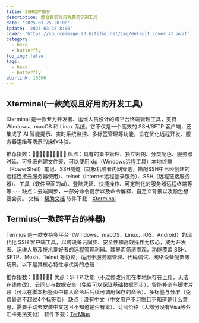 ```yaml
---
title: SSH软件推荐
description: 整合目前好用免费的SSH工具
date: '2025-03-25 20:00'
ipdate: '2025-03-25 8:00'
cover: 'https://sourceimage.s3.bitiful.net/img/default_cover_43.avif'
category:
  - hexo
  - butterfly
top_img: false
tags:
  - hexo
  - butterfly
abbrlink: 16506
---
```

## Xterminal(一款美观且好用的开发工具)
Xterminal 是一款专为开发者、运维人员设计的跨平台终端管理工具，支持 Windows、macOS 和 Linux 系统。它不仅是一个高效的 SSH/SFTP 客户端，还集成了 AI 智能提示、实时系统监控、多标签管理等功能，旨在优化远程开发、服务器运维等场景的操作体验。

推荐指数：🌟🌟🌟🌟🌟🌟🌟🌟🌟🌟
优点：具有的集中管理、独立密钥、分类配色、服务器时延、可多级创建文件夹、可以使用rdp（Windows远程工具）本地终端（PowerShell）笔记、SSH隧道（跳板机或者内网穿透，搭配SSH中已经创建的远程连接云服务器使用）、telnet（Internet远程登录服务）、SSH（远程链接服务器）、工具（软件里面的ai）、登陆凭证、快捷操作、可定制化的服务器远程终端等等······
缺点：云端同步，一部分命令提示以及命令解释，自定义背景以及颜色想要会员。
文档：[帮助文档](https://www.yuque.com/u64817/isrom7)
软件下载：[Xterminal](https://www.xterminal.cn/)

## Termius(一款跨平台的神器)
Termius 是一款支持多平台（Windows、macOS、Linux、iOS、Android）的现代化 SSH 客户端工具，以跨设备云同步、安全性和高效操作为核心，成为开发者、运维人员及技术爱好者的远程管理利器。其界面简洁直观，功能覆盖 SSH、SFTP、Mosh、Telnet 等协议，适用于服务器管理、代码调试、网络设备配置等场景。以下是其核心特性与优势的总结：

推荐指数：🌟🌟🌟🌟🌟🌟
优点：SFTP 功能（不过修改只能在本地保存在上传，无法在线修改）、云同步与数据安全（免费可以保证基础数据同步）、智能补全与脚本片段（可以在脚本标签页中输入命令后后续可调用保存的命令）、多标签与分屏（免费最高不超过4个标签页）
缺点：没有中文（中文用户不习惯且不知道是什么意思，需要手动去安装中文包且不知道是否有毒）、订阅价格（大部分没有Visa等外汇卡无法支付）
软件下载：[TerMius](https://termius.com/)